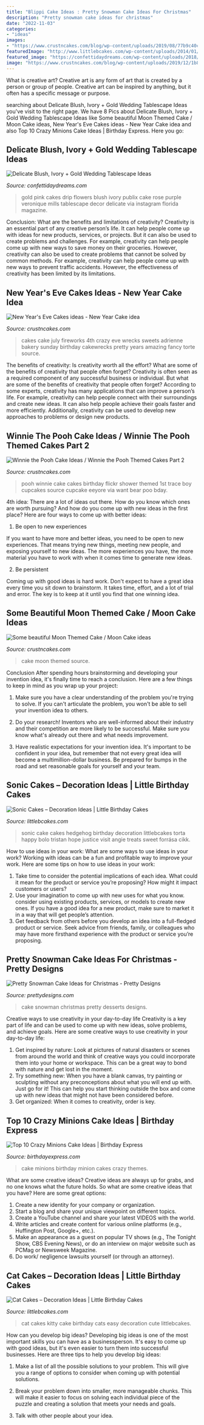 ```yaml
---
title: "Blippi Cake Ideas : Pretty Snowman Cake Ideas For Christmas"
description: "Pretty snowman cake ideas for christmas"
date: "2022-11-03"
categories:
- "ideas"
images:
- "https://www.crustncakes.com/blog/wp-content/uploads/2019/08/77b9c40c1fbd946b6a7979bec3c2759f.jpg"
featuredImage: "http://www.littlebcakes.com/wp-content/uploads/2014/01/Kitty-Cat-Cakes-760x1024.jpg"
featured_image: "https://confettidaydreams.com/wp-content/uploads/2018/01/Rose-blush-ivory-and-gold-wedding-tablescape-ideas-7.jpg"
image: "https://www.crustncakes.com/blog/wp-content/uploads/2019/12/1b8cedc5d46e9f3874f507f695809843.jpg"
---
```



What is creative art?
Creative art is any form of art that is created by a person or group of people. Creative art can be inspired by anything, but it often has a specific message or purpose.

	

		
searching about Delicate Blush, Ivory + Gold Wedding Tablescape Ideas you've visit to the right page. We have 8 Pics about Delicate Blush, Ivory + Gold Wedding Tablescape Ideas like Some beautiful Moon Themed Cake / Moon Cake ideas, New Year&#039;s Eve Cakes ideas - New Year Cake idea and also Top 10 Crazy Minions Cake Ideas | Birthday Express. Here you go:
		
    
## Delicate Blush, Ivory + Gold Wedding Tablescape Ideas

<img loading=lazy src="https://confettidaydreams.com/wp-content/uploads/2018/01/Rose-blush-ivory-and-gold-wedding-tablescape-ideas-7.jpg" onerror="this.onerror=null;this.src='https://tse3.mm.bing.net/th?id=OIP.yTiG0Ggci_lcoXjYMWiRfAHaLH&amp;pid=15.1';" alt="Delicate Blush, Ivory + Gold Wedding Tablescape Ideas">

_Source: confettidaydreams.com_

>gold pink cakes drip flowers blush ivory publix cake rose purple veronique mills tablescape decor delicate via instagram florida magazine. 

	

Conclusion: What are the benefits and limitations of creativity?
Creativity is an essential part of any creative person’s life. It can help people come up with ideas for new products, services, or projects. But it can also be used to create problems and challenges. For example, creativity can help people come up with new ways to save money on their groceries. However, creativity can also be used to create problems that cannot be solved by common methods. For example, creativity can help people come up with new ways to prevent traffic accidents. However, the effectiveness of creativity has been limited by its limitations.

    
## New Year&#039;s Eve Cakes Ideas - New Year Cake Idea

<img loading=lazy src="https://www.crustncakes.com/blog/wp-content/uploads/2019/12/1b8cedc5d46e9f3874f507f695809843.jpg" onerror="this.onerror=null;this.src='https://tse4.mm.bing.net/th?id=OIP.V9-2K9k-HYSKZFv4Fuh4YgAAAA&amp;pid=15.1';" alt="New Year&#039;s Eve Cakes ideas - New Year Cake idea">

_Source: crustncakes.com_

>cakes cake july fireworks 4th crazy eve wrecks sweets adrienne bakery sunday birthday cakewrecks pretty years amazing fancy torte source. 

	

The benefits of creativity: Is creativity worth all the effort? What are some of the benefits of creativity that people often forget?
Creativity is often seen as a required component of any successful business or individual. But what are some of the benefits of creativity that people often forget? According to some experts, creativity has many applications that can improve a person’s life. For example, creativity can help people connect with their surroundings and create new ideas. It can also help people achieve their goals faster and more efficiently. Additionally, creativity can be used to develop new approaches to problems or design new products.

    
## Winnie The Pooh Cake Ideas / Winnie The Pooh Themed Cakes Part 2

<img loading=lazy src="http://www.crustncakes.com/blog/wp-content/uploads/2015/12/4acc6ccabbcb4cc6605d76bc69e07886.jpg" onerror="this.onerror=null;this.src='https://tse1.mm.bing.net/th?id=OIP.eJlGwnVoXbMfFUoYgCMdkAHaLH&amp;pid=15.1';" alt="Winnie the Pooh Cake Ideas / Winnie the Pooh Themed Cakes Part 2">

_Source: crustncakes.com_

>pooh winnie cake cakes birthday flickr shower themed 1st trace boy cupcakes source cupcake eeyore via want bear poo bday. 

	

4th idea:
There are a lot of ideas out there. How do you know which ones are worth pursuing? And how do you come up with new ideas in the first place?
Here are four ways to come up with better ideas:

1. Be open to new experiences

If you want to have more and better ideas, you need to be open to new experiences. That means trying new things, meeting new people, and exposing yourself to new ideas. The more experiences you have, the more material you have to work with when it comes time to generate new ideas.

2. Be persistent

Coming up with good ideas is hard work. Don't expect to have a great idea every time you sit down to brainstorm. It takes time, effort, and a lot of trial and error. The key is to keep at it until you find that one winning idea.

    
## Some Beautiful Moon Themed Cake / Moon Cake Ideas

<img loading=lazy src="https://www.crustncakes.com/blog/wp-content/uploads/2019/08/77b9c40c1fbd946b6a7979bec3c2759f.jpg" onerror="this.onerror=null;this.src='https://tse1.mm.bing.net/th?id=OIP.aR5AQp-xc0G9uCrGqalC4QHaJ4&amp;pid=15.1';" alt="Some beautiful Moon Themed Cake / Moon Cake ideas">

_Source: crustncakes.com_

>cake moon themed source. 

	

Conclusion
After spending hours brainstorming and developing your invention idea, it's finally time to reach a conclusion. Here are a few things to keep in mind as you wrap up your project:
1. Make sure you have a clear understanding of the problem you're trying to solve. If you can't articulate the problem, you won't be able to sell your invention idea to others.

2. Do your research! Inventors who are well-informed about their industry and their competition are more likely to be successful. Make sure you know what's already out there and what needs improvement.

3. Have realistic expectations for your invention idea. It's important to be confident in your idea, but remember that not every great idea will become a multimillion-dollar business. Be prepared for bumps in the road and set reasonable goals for yourself and your team.

    
## Sonic Cakes – Decoration Ideas | Little Birthday Cakes

<img loading=lazy src="http://www.littlebcakes.com/wp-content/uploads/2014/05/Sonic-Cakes-768x1024.jpg" onerror="this.onerror=null;this.src='https://tse2.mm.bing.net/th?id=OIP.MyqhpkHc9yEPz6Bus1-PPAHaJ4&amp;pid=15.1';" alt="Sonic Cakes – Decoration Ideas | Little Birthday Cakes">

_Source: littlebcakes.com_

>sonic cake cakes hedgehog birthday decoration littlebcakes torta happy bolo tristan hope justice visit angie treats sweet forrása cikk. 

	

How to use ideas in your work: What are some ways to use ideas in your work?
Working with ideas can be a fun and profitable way to improve your work. Here are some tips on how to use ideas in your work: 
1. Take time to consider the potential implications of each idea. What could it mean for the product or service you’re proposing? How might it impact customers or users? 
2. Use your imagination to come up with new uses for what you know. consider using existing products, services, or models to create new ones. If you have a good idea for a new product, make sure to market it in a way that will get people’s attention. 
3. Get feedback from others before you develop an idea into a full-fledged product or service. Seek advice from friends, family, or colleagues who may have more firsthand experience with the product or service you’re proposing.

    
## Pretty Snowman Cake Ideas For Christmas - Pretty Designs

<img loading=lazy src="https://www.prettydesigns.com/wp-content/uploads/2014/12/Desserts.jpg" onerror="this.onerror=null;this.src='https://tse3.mm.bing.net/th?id=OIP.rMdNlepkS8zfmm23vQJ5igHaJ3&amp;pid=15.1';" alt="Pretty Snowman Cake Ideas for Christmas - Pretty Designs">

_Source: prettydesigns.com_

>cake snowman christmas pretty desserts designs. 

	

Creative ways to use creativity in your day-to-day life
Creativity is a key part of life and can be used to come up with new ideas, solve problems, and achieve goals. Here are some creative ways to use creativity in your day-to-day life:
1. Get inspired by nature: Look at pictures of natural disasters or scenes from around the world and think of creative ways you could incorporate them into your home or workspace. This can be a great way to bond with nature and get lost in the moment.
2. Try something new: When you have a blank canvas, try painting or sculpting without any preconceptions about what you will end up with. Just go for it! This can help you start thinking outside the box and come up with new ideas that might not have been considered before.
3. Get organized: When it comes to creativity, order is key.

    
## Top 10 Crazy Minions Cake Ideas | Birthday Express

<img loading=lazy src="http://www.birthdayexpress.com/partyideas/wp-content/uploads/2015/07/Minions-Cake-10.jpg" onerror="this.onerror=null;this.src='https://tse4.mm.bing.net/th?id=OIP.XxuPTZi7wbSN-aPvUa9HOAHaLH&amp;pid=15.1';" alt="Top 10 Crazy Minions Cake Ideas | Birthday Express">

_Source: birthdayexpress.com_

>cake minions birthday minion cakes crazy themes. 

	

What are some creative ideas?
Creative ideas are always up for grabs, and no one knows what the future holds. So what are some creative ideas that you have? Here are some great options: 
1. Create a new identity for your company or organization.
2. Start a blog and share your unique viewpoint on different topics.
3. Create a YouTube channel and share your latest VIDEOS with the world. 
4. Write articles and create content for various online platforms (e.g., Huffington Post, Google+, etc.). 
5. Make an appearance as a guest on popular TV shows (e.g., The Tonight Show, CBS Evening News), or do an interview on major website such as PCMag or Newsweek Magazine. 
6. Do work/ negligence lawsuits yourself (or through an attorney).

    
## Cat Cakes – Decoration Ideas | Little Birthday Cakes

<img loading=lazy src="http://www.littlebcakes.com/wp-content/uploads/2014/01/Kitty-Cat-Cakes-760x1024.jpg" onerror="this.onerror=null;this.src='https://tse2.mm.bing.net/th?id=OIP.l4KHsdZxZ2VTkj9qHqOFnwHaJ-&amp;pid=15.1';" alt="Cat Cakes – Decoration Ideas | Little Birthday Cakes">

_Source: littlebcakes.com_

>cat cakes kitty cake birthday cats easy decoration cute littlebcakes. 

	

How can you develop big ideas?
Developing big ideas is one of the most important skills you can have as a businessperson. It's easy to come up with good ideas, but it's even easier to turn them into successful businesses. Here are three tips to help you develop big ideas:
1. Make a list of all the possible solutions to your problem. This will give you a range of options to consider when coming up with potential solutions.

2. Break your problem down into smaller, more manageable chunks. This will make it easier to focus on solving each individual piece of the puzzle and creating a solution that meets your needs and goals.

3. Talk with other people about your idea.


